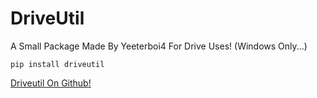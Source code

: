 # DriveUtil

A Small Package Made By Yeeterboi4 For Drive Uses! (Windows Only...)

```pip install driveutil```

[Driveutil On Github!](https://github.com/Yeeterboi4/driveutil)
